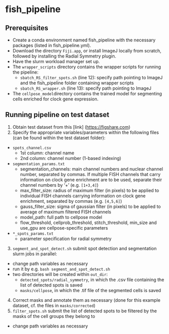 # fish_pipeline
## Prerequisites
- Create a conda environment named fish_pipeline with the necessary packages (listed in fish_pipeline.yml).
- Download the directory `Fiji.app`, or install ImageJ locally from scratch, followed by installing the Radial Symmetry plugin.
- Have the slurm workload manager set up.
- The `wrapper_scripts` directory contains the wrapper scripts for running the pipeline:
   * `sbatch_RS_filter_spots.sh` (line 12): specify path pointing to ImageJ and the fish_pipeline folder containing wrapper scripts
   *  `sbatch_RS_wrapper.sh` (line 13): specify path pointing to ImageJ
- The `cellpose_model`directory contains the trained model for segmenting cells enriched for clock gene expression.  

## Running pipeline on test dataset
1. Obtain test dataset from this [link] (https://figshare.com)
2. Specify the appropriate variables/parameters within the following files (can be found within the test dataset folder):
  -	`spots_channel.csv`
    * 1st column: channel name
    * 2nd column: channel number (1-based indexing)
  - `segmentation_params.txt`
    * segmentation_channels: main channel numbers and nuclear channel number, separated by commas. If multiple FISH channels that carry information on clock gene enrichment are to be used, separate their channel numbers by ‘+’ (e.g. `[1+3,4]`)
    * max_filter_size: radius of maximum filter (in pixels) to be applied to individual FISH channels carrying information on clock gene enrichment, separated by commas (e.g. `[4,5,6]`) 
    * gauss_filter_size: sigma of gaussian filter (in pixels) to be applied to average of maximum filtered FISH channels
    * model_path: full path to cellpose model
    * flow_threshold, cellprob_threshold, stitch_threshold, min_size and use_gpu are cellpose-specific parameters
  -	`*_spots_params.txt`
    * parameter specification for radial symmetry
3. `segment_and_spot_detect.sh` submit spot detection and segmentation slurm jobs in parallel:
  - change path variables as necessary
  - run it by e.g. `bash segment_and_spot_detect.sh`
  - two directories will be created within `out_dir`:
    * `detected_spots/radial_symmetry`, in which the .csv file containing the list of detected spots is saved
    * `masks/cellpose`, in which the .tif file of the segmented cells is saved
4. Correct masks and annotate them as necessary (done for this example dataset, cf. the files in `masks/corrected`)
5. `filter_spots.sh` submit the list of detected spots to be filtered by the masks of the cell groups they belong to
  - change path variables as necessary

